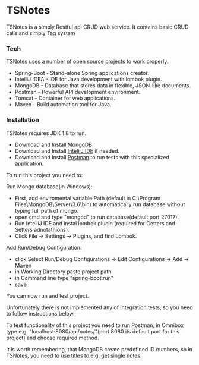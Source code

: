 # TSNotes



TSNotes is a simply Restful api CRUD web service. It contains basic CRUD calls and simply Tag system 



### Tech

TSNotes uses a number of open source projects to work properly:

* Spring-Boot - Stand-alone Spring applications creator.
* IntelliJ IDEA - IDE for Java development with lombok plugin.
* MongoDB - Database that stores data in flexible, JSON-like documents.
* Postman - Powerful API development environment. 
* Tomcat - Container for web applications.
* Maven - Build automation tool for Java.



### Installation

TSNotes requires JDK 1.8 to run.

* Download and Install [MongoDB](https://www.mongodb.com/download-center?jmp=nav).
* Download and Install [InteliiJ IDE](https://www.jetbrains.com/idea/) if needed.
* Download and Install [Postman](https://www.getpostman.com/apps) to run tests with this specialized application.

To run this project you need to:

Run Mongo database(in Windows): 
* First, add enviromental variable Path (default in C:\Program Files\MongoDB\Server\3.6\bin) to automatically run database without typing full path of mongo.
* open cmd and type "mongod" to run database(default port 27017).
* Run InteliiJ IDE and instal lombok plugin (required for Getters and Setters adnotatnions).
* Click File -> Settings ->  Plugins, and find Lombok.
    
Add Run/Debug Configuration:
* click Select Run/Debug Configurations -> Edit Configurations -> Add -> Maven
* in Working Directory paste project path
* in Command line type "spring-boot:run"
* save
    
You can now run and test project.

Unfortunately there is not implemented any of integration tests, so you need to follow instructions below.

To test functionality of this project you need to run Postman, in Omnibox type e.g. "localhost:8080/api/notes/"(port 8080 its default port for this project) and choose required method.

It is worth remembering, that MongoDB create predefined ID numbers, so in TSNotes, you need to use titles to e.g. get single notes.

